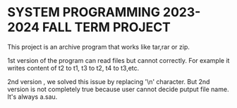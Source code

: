 # SYSTEM PROGRAMMING 2023-2024 FALL TERM PROJECT
This project is an archive program that works like tar,rar or zip.

1st version of the program can read files but cannot correctly. For example it writes content of t2 to t1, t3 to t2, t4 to t3,etc.

2nd version , we solved this issue by replacing '\n' character. But 2nd version is not completely true because user cannot decide putput file name. It's always a.sau.
